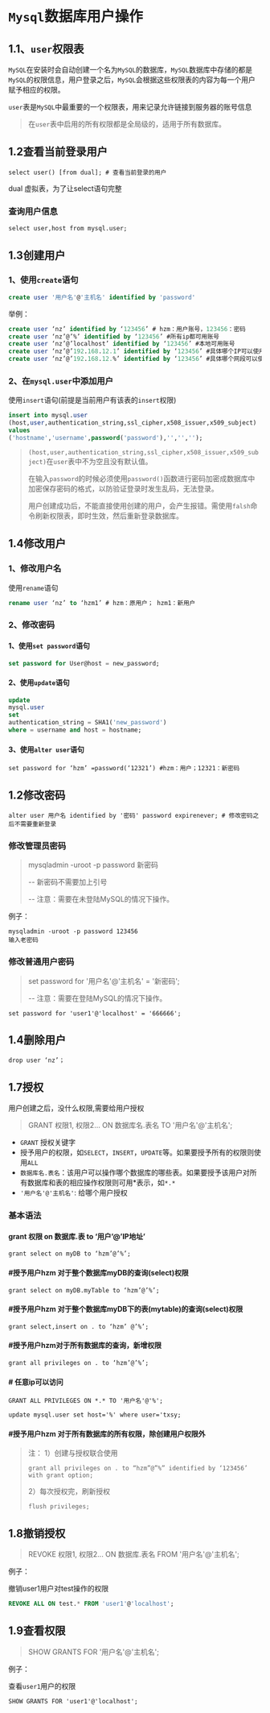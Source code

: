 # `Mysql`数据库用户操作

## 1.1、`user`权限表

`MySQL`在安装时会自动创建一个名为`MySQL`的数据库，`MySQL`数据库中存储的都是`MySQL`的权限信息，用户登录之后，`MySQL`会根据这些权限表的内容为每一个用户赋予相应的权限。

`user`表是`MySQL`中最重要的一个权限表，用来记录允许链接到服务器的账号信息

> 在`user`表中启用的所有权限都是全局级的，适用于所有数据库。

## 1.2查看当前登录用户

```shell
select user() [from dual]; # 查看当前登录的用户
```

dual 虚拟表，为了让select语句完整

### 查询用户信息

```shell
select user,host from mysql.user;
```

## 1.3创建用户

### 1、使用`create`语句

```sql
create user '用户名'@'主机名' identified by 'password'
```

举例：

```sql
create user ‘nz’ identified by ‘123456’ # hzm：用户账号，123456：密码
create user ‘nz’@’%’ identified by ‘123456’ #所有ip都可用账号
create user ‘nz’@’localhost’ identified by ‘123456’ #本地可用账号
create user ‘nz’@’192.168.12.1’ identified by ‘123456’ #具体哪个IP可以使用账号
create user ‘nz’@’192.168.12.%’ identified by ‘123456’ #具体哪个网段可以使用账号
```

### 2、在`mysql.user`中添加用户

使用`insert`语句(前提是当前用户有该表的`insert`权限)

```sql
insert into mysql.user
(host,user,authentication_string,ssl_cipher,x508_issuer,x509_subject)
values
('hostname','username',password('password'),'','','');
```

>`(host,user,authentication_string,ssl_cipher,x508_issuer,x509_subject)`在`user`表中不为空且没有默认值。
>
>在输入`password`的时候必须使用`password()`函数进行密码加密成数据库中加密保存密码的格式，以防验证登录时发生乱码，无法登录。
>
>用户创建成功后，不能直接使用创建的用户，会产生报错。需使用`falsh`命令刷新权限表，即时生效，然后重新登录数据库。

## 1.4修改用户

### 1、修改用户名

使用`rename`语句

```sql
rename user ‘nz’ to ‘hzm1’ # hzm：原用户； hzm1：新用户
```

### 2、修改密码

#### 1、使用`set password`语句

```sql
set password for User@host = new_password;
```

#### 2、使用`update`语句

```sql
update
mysql.user
set
authentication_string = SHA1('new_password')
where = username and host = hostname;
```

#### 3、使用`alter user`语句

```shell
set password for ‘hzm’ =password(‘12321’) #hzm：用户；12321：新密码
```

## 1.2修改密码

```shell
alter user 用户名 identified by '密码' password expirenever; # 修改密码之后不需要重新登录
```

### 修改管理员密码

> mysqladmin -uroot -p password 新密码 
>
> -- 新密码不需要加上引号
>
> -- 注意：需要在未登陆MySQL的情况下操作。

例子：

```mysql
mysqladmin ‐uroot ‐p password 123456
输入老密码
```

### 修改普通用户密码

> set password for '用户名'@'主机名' = '新密码';
>
> -- 注意：需要在登陆MySQL的情况下操作。

```mysql
set password for 'user1'@'localhost' = '666666';
```

## 1.4删除用户

```shell
drop user ‘nz’；
```

## 1.7授权

用户创建之后，没什么权限,需要给用户授权

> GRANT 权限1, 权限2... ON 数据库名.表名 TO '用户名'@'主机名';

- `GRANT` 授权关键字
- 授予用户的权限，如`SELECT`，`INSERT`，`UPDATE`等。如果要授予所有的权限则使用`ALL`
- `数据库名.表名`：该用户可以操作哪个数据库的哪些表。如果要授予该用户对所有数据库和表的相应操作权限则可用*表示，如`*.*`
- `'用户名'@'主机名'`: 给哪个用户授权

### 基本语法

#### grant 权限 on 数据库.表 to ‘用户’@’IP地址’

```shell
grant select on myDB to ‘hzm’@’%’;
```

#### #授予用户hzm 对于整个数据库myDB的查询(select)权限

```shell
grant select on myDB.myTable to ‘hzm’@’%’;
```

#### #授予用户hzm 对于整个数据库myDB下的表(mytable)的查询(select)权限

```shell
grant select,insert on . to ‘hzm’ @’%’;
```

#### #授予用户hzm对于所有数据库的查询，新增权限

```shell
grant all privileges on . to ‘hzm’@’%’;
```

#### \# 任意ip可以访问 

```shell
GRANT ALL PRIVILEGES ON *.* TO '用户名'@'%'; 

update mysql.user set host='%' where user='txsy;
```



#### #授予用户hzm 对于所有数据库的所有权限，除创建用户权限外

> 注：
> 1）创建与授权联合使用
>
> ```shell
> grant all privileges on . to “hzm”@”%” identified by ‘123456’ with grant option;
> ```
>
> 2）每次授权完，刷新授权
>
> ```shell
> flush privileges;
> ```

## 1.8撤销授权

> REVOKE 权限1, 权限2... ON 数据库.表名 FROM '用户名'@'主机名';

例子：

撤销user1用户对test操作的权限

```sql
REVOKE ALL ON test.* FROM 'user1'@'localhost';
```

## 1.9查看权限

> SHOW GRANTS FOR '用户名'@'主机名'; 

例子：

查看`user1`用户的权限

```mysql
SHOW GRANTS FOR 'user1'@'localhost';
```
